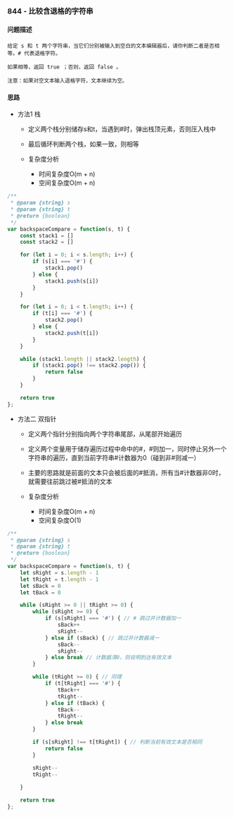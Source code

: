 ### 844 - 比较含退格的字符串

#### 问题描述

```textile
给定 s 和 t 两个字符串，当它们分别被输入到空白的文本编辑器后，请你判断二者是否相等。# 代表退格字符。

如果相等，返回 true ；否则，返回 false 。

注意：如果对空文本输入退格字符，文本继续为空。
```

#### 思路

- 方法1 栈
  
  - 定义两个栈分别储存s和t，当遇到#时，弹出栈顶元素，否则压入栈中

  - 最后循环判断两个栈，如果一致，则相等
  
  - 复杂度分析
    
    - 时间复杂度O(m + n)
    - 空间复杂度O(m + n)

```js
/**
 * @param {string} s
 * @param {string} t
 * @return {boolean}
 */
var backspaceCompare = function(s, t) {
    const stack1 = []
    const stack2 = []

    for (let i = 0; i < s.length; i++) {
        if (s[i] === '#') {
            stack1.pop()
        } else {
            stack1.push(s[i])
        }
    }

    for (let i = 0; i < t.length; i++) {
        if (t[i] === '#') {
            stack2.pop()
        } else {
            stack2.push(t[i])
        }
    }

    while (stack1.length || stack2.length) {
        if (stack1.pop() !== stack2.pop()) {
            return false
        }
    }

    return true
};
```

- 方法二 双指针
  
  - 定义两个指针分别指向两个字符串尾部，从尾部开始遍历

  - 定义两个变量用于储存遍历过程中命中的#，#则加一，同时停止另外一个字符串的遍历，直到当前字符串#计数器为0（碰到非#则减一）

  - 主要的思路就是前面的文本只会被后面的#抵消，所有当#计数器非0时，就需要往前跳过被#抵消的文本
  
  - 复杂度分析
    
    - 时间复杂度O(m + n)
    - 空间复杂度O(1)

```js
/**
 * @param {string} s
 * @param {string} t
 * @return {boolean}
 */
var backspaceCompare = function(s, t) {
    let sRight = s.length - 1
    let tRight = t.length - 1
    let sBack = 0
    let tBack = 0

    while (sRight >= 0 || tRight >= 0) {
        while (sRight >= 0) {
            if (s[sRight] === '#') { // # 跳过并计数器加一
                sBack++
                sRight--
            } else if (sBack) { // 跳过并计数器减一
                sBack--
                sRight--
            } else break // 计数器清0，则说明到达有效文本
        }

        while (tRight >= 0) { // 同理
            if (t[tRight] === '#') {
                tBack++
                tRight--
            } else if (tBack) {
                tBack--
                tRight--
            } else break
        }

        if (s[sRight] !== t[tRight]) { // 判断当前有效文本是否相同
            return false
        }

        sRight--
        tRight--
        
    }

    return true
};
```
